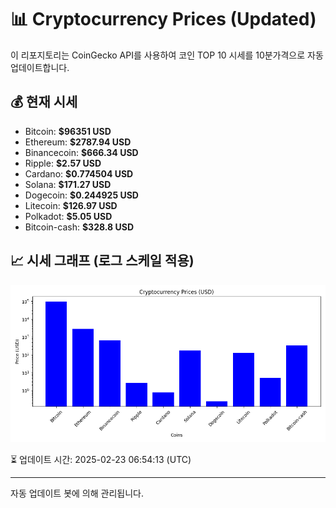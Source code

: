 
# 📊 Cryptocurrency Prices (Updated)

이 리포지토리는 CoinGecko API를 사용하여 코인 TOP 10 시세를 10분가격으로 자동 업데이트합니다.

## 💰 현재 시세
- Bitcoin: **$96351 USD**
- Ethereum: **$2787.94 USD**
- Binancecoin: **$666.34 USD**
- Ripple: **$2.57 USD**
- Cardano: **$0.774504 USD**
- Solana: **$171.27 USD**
- Dogecoin: **$0.244925 USD**
- Litecoin: **$126.97 USD**
- Polkadot: **$5.05 USD**
- Bitcoin-cash: **$328.8 USD**

## 📈 시세 그래프 (로그 스케일 적용)
![Crypto Prices](crypto_prices.png)

⏳ 업데이트 시간: 2025-02-23 06:54:13 (UTC)

---
자동 업데이트 봇에 의해 관리됩니다.
